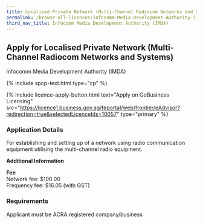 ```yaml
---
title: Localised Private Network (Multi-Channel Radiocom Networks and Systems)
permalink: /browse-all-licences/Infocomm-Media-Development-Authority-(IMDA)/Localised-Private-Network-(Multi-Channel-Radiocom-Networks-and-Systems)
third_nav_title: Infocomm Media Development Authority (IMDA)
---
```


## Apply for Localised Private Network (Multi-Channel Radiocom Networks and Systems)

Infocomm Media Development Authority (IMDA)

{% include spcp-text.html type="cp" %}

{% include licence-apply-button.html text="Apply on GoBusiness Licensing" src="https://licence1.business.gov.sg/feportal/web/frontier/eAdvisor?redirection=true&selectedLicenceIds=10057" type="primary" %}

<H3>Application Details</H3>

<p>For establishing and setting up of a network using radio communication equipment utilising the multi-channel radio equipment.</p>

<strong>Additional Information</strong>

<p><strong>Fee</strong><br />Network fee: $100.00<br />Frequency fee: $16.05 (with GST)</p>

<H3>Requirements</H3>

Applicant must be ACRA registered company/business

